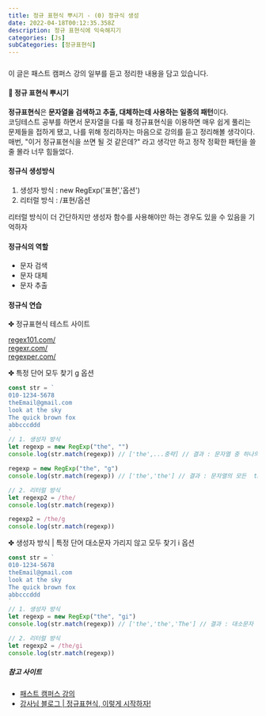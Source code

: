 ```yaml
---
title: 정규 표현식 뿌시기 - (0) 정규식 생성
date: 2022-04-18T00:12:35.358Z
description: 정규 표현식에 익숙해지기
categories: [Js]
subCategories: [정규표현식]
---
```


<h4 class="title"></h4>
<div class="tab bottom10"></div>
<h5 class="title"></h5>

이 글은 패스트 캠퍼스 강의 일부를 듣고 정리한 내용을 담고 있습니다.

<h4 class="title">🔨 정규 표현식 뿌시기</h4>

**정규표현식**은 **문자열을 검색하고 추출, 대체하는데 사용하는 일종의 패턴**이다.<br>코딩테스트 공부를 하면서 문자열을 다룰 때 정규표현식을 이용하면 매우 쉽게 풀리는 문제들을 접하게 됐고, 나를 위해 정리하자는 마음으로 강의를 듣고 정리해볼 생각이다. 매번, "이거 정규표현식을 쓰면 될 것 같은데?" 라고 생각만 하고 정작 정확한 패턴을 쓸 줄 몰라 너무 힘들었다.

<h4 class="title">정규식 생성방식</h4>

1. 생성자 방식 : new RegExp('표현','옵션')
2. 리터럴 방식 : /표현/옵션

리터럴 방식이 더 간단하지만 생성자 함수를 사용해야만 하는 경우도 있을 수 있음을 기억하자

<h4 class="title">정규식의 역할</h4>

- 문자 검색
- 문자 대체
- 문자 추출

<h4 class="title">정규식 연습</h4>

<div class="tab bottom10">✤ 정규표현식 테스트 사이트</div>

<a href="https://regex101.com/" target="_blank">regex101.com/</a>
<br>
<a href="https://regexr.com/" target="_blank">regexr.com/</a>
<br>
<a href="https://regexper.com/" target="_blank">regexper.com/</a>

<div class="tab bottom10">✤ 특정 단어 모두 찾기 <span class='bold'>g</span> 옵션</div>

```jsx
const str = `
010-1234-5678
theEmail@gmail.com
look at the sky
The quick brown fox
abbcccddd
`
// 1. 생성자 방식
let regexp = new RegExp("the", "")
console.log(str.match(regexp)) // ['the',...중략] // 결과 : 문자열 중 하나의 the에 대해서만 나온다

regexp = new RegExp("the", "g")
console.log(str.match(regexp)) // ['the','the'] // 결과 : 문자열의 모든  the를 가져온다.

// 2. 리터럴 방식
let regexp2 = /the/
console.log(str.match(regexp))

regexp2 = /the/g
console.log(str.match(regexp))
```

<div class="tab bottom10">✤ 생성자 방식 | 특정 단어 대소문자 가리지 않고 모두 찾기  <span class='bold'>i</span> 옵션</div>

```jsx
const str = `
010-1234-5678
theEmail@gmail.com
look at the sky
The quick brown fox
abbcccddd
`
// 1. 생성자 방식
let regexp = new RegExp("the", "gi")
console.log(str.match(regexp)) // ['the','the','The'] // 결과 : 대소문자 구분없이 모든 the에 대해서만 나온다

// 2. 리터럴 방식
let regexp2 = /the/gi
console.log(str.match(regexp))
```

<h5 class="title">참고 사이트</h5>

- <a href="https://fastcampus.co.kr/dev_online_frontend" target="_blank">패스트 캠퍼스 강의</a>
- <a href="https://heropy.blog/2018/10/28/regexp/" target="_blank">강사님 블로그 | 정규표현식, 이렇게 시작하자!</a>
